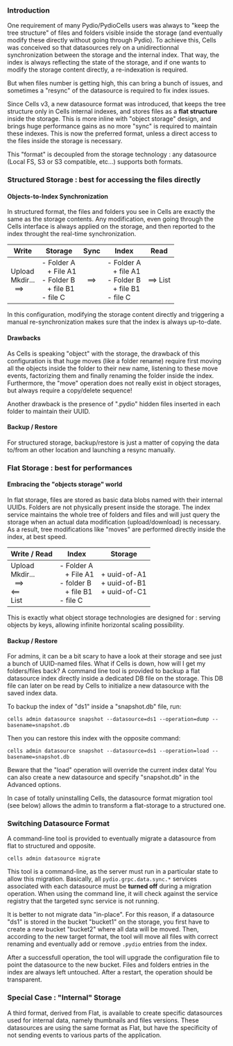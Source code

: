 ### Introduction

One requirement of many Pydio/PydioCells users was always to "keep the tree structure" of files and folders visible inside the storage (and eventually modify these directly without going through Pydio). To achieve this, Cells was conceived so that datasources rely on a unidirectionnal synchronization between the storage and the internal index. That way, the index is always reflecting the state of the storage, and if one wants to modify the storage content directly, a re-indexation is required.

But when files number is getting high, this can bring a bunch of issues, and sometimes a "resync" of the datasource is required to fix index issues.

Since Cells v3, a new datasource format was introduced, that keeps the tree structure only in Cells internal indexes, and stores files as a **flat structure** inside the storage. This is more inline with "object storage" design, and brings huge performance gains as no more "sync" is required to maintain these indexes. This is now the preferred format, unless a direct access to the files inside the storage is necessary.

This "format" is decoupled from the storage technology : any datasource (Local FS, S3 or S3 compatible, etc...) supports both formats.

### Structured Storage : best for accessing the files directly

#### Objects-to-Index Synchronization

In structured format, the files and folders you see in Cells are exactly the same as the storage contents. Any modification, even going through the Cells interface is always applied on the storage, and then reported to the index throught the real-time synchronization. 

| Write | Storage | Sync | Index  | Read |
|---|---|---|---|---|
| Upload <br/> Mkdir... <br/> &nbsp; ==> | - Folder A<br/> &nbsp;&nbsp; + File A1<br/>- Folder B<br/> &nbsp;&nbsp; + file B1<br/>- file C<br/> |  &nbsp; ==>   |  - Folder A<br/> &nbsp;&nbsp; + file A1<br/>- Folder B<br/> &nbsp;&nbsp; + file B1<br/>- file C<br/>     | ==> List |

In this configuration, modifying the storage content directly and triggering a manual re-synchronization makes sure that the index is always up-to-date.

#### Drawbacks

As Cells is speaking "object" with the storage, the drawback of this configuration is that huge moves (like a folder rename) require first moving all the objects inside the folder to their new name, listening to these move events, factorizing them and finally renaming the folder inside the index. Furthermore, the "move" operation does not really exist in object storages, but always require a copy/delete sequence!

Another drawback is the presence of ".pydio" hidden files inserted in each folder to maintain their UUID. 

#### Backup / Restore

For structured storage, backup/restore is just a matter of copying the data to/from an other location and launching a resync manually.

### Flat Storage : best for performances

#### Embracing the "objects storage" world

In flat storage, files are stored as basic data blobs named with their internal UUIDs. Folders are not physically present inside the storage. The index service maintains the whole tree of folders and files and will just query the storage when an actual data modification (upload/download) is necessary.
As a result, tree modifications like "moves" are performed directly inside the index, at best speed. 

| Write / Read | Index | Storage  |
|---|---|---|
| Upload <br/> Mkdir... <br/> &nbsp; ==> <br/> <== <br/> List | - Folder A<br/> &nbsp;&nbsp; + File A1<br/>- folder B<br/> &nbsp;&nbsp; + file B1<br/>- file C<br/> | + uuid-of-A1<br/>+ uuid-of-B1<br/>+ uuid-of-C1<br/>  |


This is exactly what object storage technologies are designed for : serving objects by keys, allowing infinite horizontal scaling possibility.

#### Backup / Restore

For admins, it can be a bit scary to have a look at their storage and see just a bunch of UUID-named files. What if Cells is down, how will I get my folders/files back? A command line tool is provided to backup a flat datasource index directly inside a dedicated DB file on the storage. This DB file can later on be read by Cells to initialize a new datasource with the saved index data.

To backup the index of "ds1" inside a "snapshot.db" file, run:
```
cells admin datasource snapshot --datasource=ds1 --operation=dump --basename=snapshot.db 
```
Then you can restore this index with the opposite command:
```
cells admin datasource snapshot --datasource=ds1 --operation=load --basename=snapshot.db 
```
Beware that the "load" operation will override the current index data! You can also create a new datasource and specify "snapshot.db" in the Advanced options.

In case of totally uninstalling Cells, the datasource format migration tool (see below) allows the admin to transform a flat-storage to a structured one.

### Switching Datasource Format

A command-line tool is provided to eventually migrate a datasource from flat to structured and opposite. 

```
cells admin datasource migrate
```

This tool is a command-line, as the server must run in a particular state to allow this migration. Basically, all `pydio.grpc.data.sync.*` services associated with each datasource must be **turned off** during a migration operation. When using the command line, it will check against the service registry that the targeted sync service is not running.

It is better to not migrate data "in-place". For this reason, if a datasource "ds1" is stored in the bucket "bucket1" on the storage, you first have to create a new bucket "bucket2" where all data will be moved. Then, according to the new target format, the tool will move all files with correct renaming and eventually add or remove `.pydio` entries from the index. 

After a successfull operation, the tool will upgrade the configuration file to point the datasource to the new bucket. Files and folders entries in the index are always left untouched. After a restart, the operation should be transparent.

### Special Case : "Internal" Storage

A third format, derived from Flat, is available to create specific datasources used for internal data, namely thumbnails and files versions. These datasources are using the same format as Flat, but have the specificity of not sending events to various parts of the application. 
